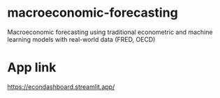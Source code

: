 # macroeconomic-forecasting
Macroeconomic forecasting using traditional econometric and machine learning models with real-world data (FRED, OECD)

# App link
https://econdashboard.streamlit.app/

